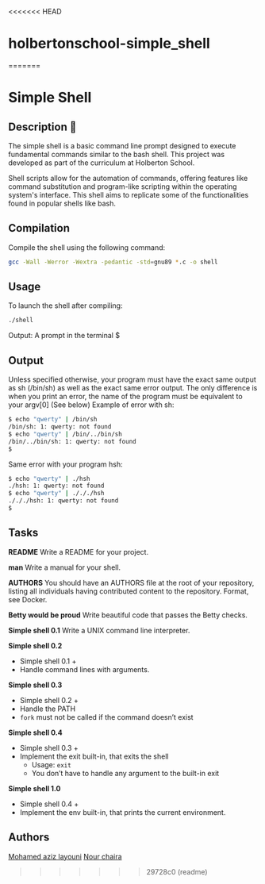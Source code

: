 <<<<<<< HEAD
# holbertonschool-simple_shell
=======
# Simple Shell 

## Description 📖

The simple shell is a basic command line prompt designed to execute fundamental commands similar to the bash shell. This project was developed as part of the curriculum at Holberton School.

Shell scripts allow for the automation of commands, offering features like command substitution and program-like scripting within the operating system's interface. This shell aims to replicate some of the functionalities found in popular shells like bash.
## Compilation

Compile the shell using the following command:

```bash
gcc -Wall -Werror -Wextra -pedantic -std=gnu89 *.c -o shell 
```
## Usage
To launch the shell after compiling:

```bash
./shell 
```
Output: A prompt in the terminal $
## Output
Unless specified otherwise, your program must have the exact same output as sh (/bin/sh) as well as the exact same error output.
The only difference is when you print an error, the name of the program must be equivalent to your argv[0] (See below)
Example of error with sh:
```bash
$ echo "qwerty" | /bin/sh
/bin/sh: 1: qwerty: not found
$ echo "qwerty" | /bin/../bin/sh
/bin/../bin/sh: 1: qwerty: not found
$
```
Same error with your program hsh:

``` bash
$ echo "qwerty" | ./hsh
./hsh: 1: qwerty: not found
$ echo "qwerty" | ./././hsh
./././hsh: 1: qwerty: not found
$
```
## Tasks
**README**
Write a README for your project.

**man**
Write a manual for your shell.

**AUTHORS**
You should have an AUTHORS file at the root of your repository, listing all individuals having contributed content to the repository. Format, see Docker.

**Betty would be proud**
Write beautiful code that passes the Betty checks.

**Simple shell 0.1**
Write a UNIX command line interpreter.

**Simple shell 0.2**
- Simple shell 0.1 +
- Handle command lines with arguments.

**Simple shell 0.3**
- Simple shell 0.2 +
- Handle the PATH
- `fork` must not be called if the command doesn’t exist

**Simple shell 0.4**
- Simple shell 0.3 +
- Implement the exit built-in, that exits the shell
  - Usage: `exit`
  - You don’t have to handle any argument to the built-in exit

**Simple shell 1.0**
- Simple shell 0.4 +
- Implement the env built-in, that prints the current environment.
## Authors
[Mohamed aziz layouni](hhttps://github.com/laayounii)
[Nour chaira](https://github.com/nourchaira)
>>>>>>> 29728c0 (readme)
